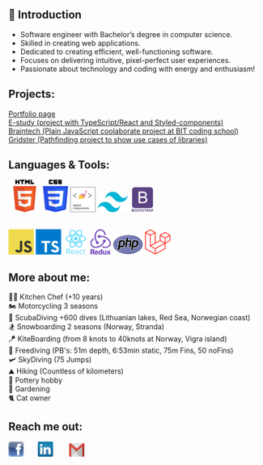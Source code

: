 <h2>👋 Introduction </h2>
<ul>
  <li>Software engineer with Bachelor’s degree in computer science.</li>
  <li>Skilled in creating web applications.</li>
  <li>Dedicated to creating efficient, well-functioning software.</li>
  <li>Focuses on delivering intuitive, pixel-perfect user experiences.</li>
  <li>Passionate about technology and coding with energy and enthusiasm!</li>
</ul>

<h2>Projects:</h2>
<a href="https://leogytis.github.io/">Portfolio page</a><br>
<a href="https://leogytis.github.io/e-study/">E-study (project with TypeScript/React and Styled-components)</a><br>
<a href="https://leogytis.github.io/braintech/">Braintech (Plain JavaScript coolaborate project at BIT coding school)</a><br>
<a href="https://leogytis.github.io/gridster/">Gridster (Pathfinding project to show use cases of libraries)</a><br>


<h2>Languages & Tools:</h2>
<a href="https://www.w3schools.com/html/" title="html"><img src="icons/html.png" width="64" height="64" /></a>
<a href="https://www.w3schools.com/css/" title="css"><img src="icons/css.png" width="50" height="64" /></a>
<a href="https://styled-components.com/" title="styled"><img src="icons/styled-components.png" width="50" height="50"/></a>
<a href="https://tailwindcss.com/" title="Tailwind"><img src="icons/tailwind.png" width=60" height="40"/></a>
<a href="https://bootsrap.com/" title="Bootstrap"><img src="icons/bootsrap.png" width="50" height="50"/></a><br><br>

<a href="https://en.wikipedia.org/wiki/JavaScript" title="JavaScript"><img src="icons/javascript.png" width="50" height="50" /></a>
<a href="https://www.typescriptlang.org/" title="TypeScript"><img src="icons/typescript.png" width="50" height="50"/></a>
<a href="https://reactjs.org/" title="React"><img src="icons/react.png" width="50" height="50"/></a>
<a href="https://redux.js.org/" title="Redux"><img src="icons/redux.png" width="40" height="50"/></a>
<a href="https://www.php.net/" title="PHP"><img src="icons/php.png" width="60" height="40"/></a>
<a href="https://laravel.com/" title="Laravel"><img src="icons/laravel.png" width="50" height="50"/></a>


<h2>More about me:</h2>
<div>👨‍🍳 Kitchen Chef (+10 years)</div>
<div>🏍️ Motorcycling 3 seasons</div>
<div>🤿 ScubaDiving +600 dives (Lithuanian lakes, Red Sea, Norwegian coast)</div>
<div>🏂 Snowboarding 2 seasons (Norway, Stranda)</div>
<div>🪁 KiteBoarding (from 8 knots to 40knots at Norway, Vigra island)</div>
<div>🤿 Freediving (PB's: 51m depth, 6:53min static, 75m Fins, 50 noFins)</div>
<div>🛩️ SkyDiving (75 Jumps)</div
<div>⛰️ Hiking (Countless of kilometers)</div>
<div>🧉  Pottery hobby</div>
<div>🌱 Gardening</div>
<div>🐈 Cat owner</div>



<h2>Reach me out:</h2>
<a href="https://www.facebook.com/divergytis" title="Facebook" style="margin-right: 20px"><img src="icons/facebook.png" width="30" height="30"/></a>&nbsp;
<a href="https://www.linkedin.com/in/gytis-leonavicius-74839519a/" title="LinkedIn" style="padding-right: 20px"><img src="icons/linkedin.png" width="30" height="30"/></a> &nbsp;
<a href="mailto:leogytis@gmail.com" title="Gmail"><img src="icons/gmail.png" width="30" height="27"/></a>
